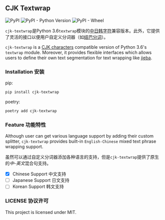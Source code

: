 ## CJK Textwrap

![PyPI](https://img.shields.io/pypi/v/cjk-textwrap) ![PyPI - Python Version](https://img.shields.io/pypi/pyversions/cjk-textwrap) ![PyPI - Wheel](https://img.shields.io/pypi/wheel/cjk-textwrap)


`cjk-textwrap`是Python 3.6`textwrap`模块的[中日韩字符](https://en.wikipedia.org/wiki/CJK_characters)兼容版本。此外，它提供了灵活的接口以便用户自定义分词器（如[结巴分词](https://github.com/fxsjy/jieba)）。

`cjk-textwrap` is a [CJK characters](https://en.wikipedia.org/wiki/CJK_characters) compatible version of Python 3.6's `textwrap` module. Moreover, it provides flexible interfaces which allows users to define their own text segmentation for text wrapping like [jieba](https://github.com/fxsjy/jieba).

### Installation 安装

pip:

```bash
pip install cjk-textwrap
```

poetry:

```bash
poetry add cjk-textwrap
```

### Feature 功能特性

Although user can get various language support by adding their custom splitter, `cjk-textwrap` provides built-in `English-Chinese` mixed text phrase wrapping support.

虽然可以通过自定义分词器添加各种语言的支持，但是`cjk-textwrap`提供了原生的*中-英文*混合句支持。

- [x] Chinese Support 中文支持
- [ ] Japanese Support 日文支持
- [ ] Korean Support 韩文支持

### LICENSE 协议许可

This project is licensed under MIT.
